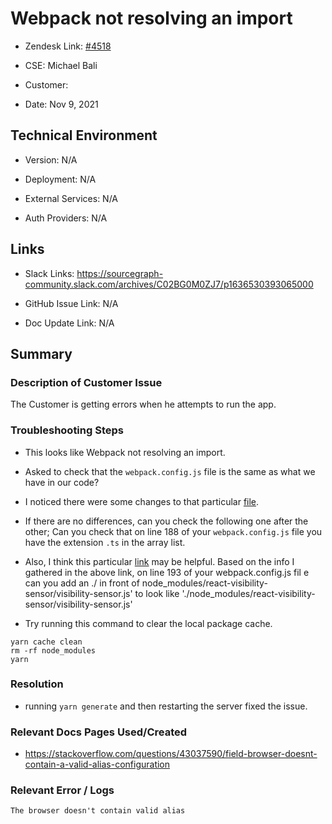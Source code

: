 

# Webpack not resolving an import <!-- Ticket Title  Hint: include keywords to make it searchable -->



- Zendesk Link: [#4518](https://sourcegraph.zendesk.com/agent/tickets/4518)

- CSE: Michael Bali

- Customer: <!-- Redact if this contains personally identifying information -->

- Date: Nov 9, 2021


<!-- Data populated from integration, speak to Ben Gordon or Michael Bali if not working -->

<!-- During Internal team trial, fill missing data manually (we are waiting for all data to sync) -->



## Technical Environment

- Version: ​N/A

- Deployment: N/A

- External Services: N/A

- Auth Providers: N/A





## Links
<!-- Data for CSE manual entry -->
- Slack Links: https://sourcegraph-community.slack.com/archives/C02BG0M0ZJ7/p1636530393065000

- GitHub Issue Link: N/A

- Doc Update Link: N/A



## Summary

### Description of Customer Issue

The Customer is getting errors when he attempts to run the app.


### Troubleshooting Steps
- This looks like Webpack not resolving an import.

- Asked to check that the ```webpack.config.js``` file is the same as what we have in our code? 

- I noticed there were some changes to that particular [file](https://github.com/sourcegraph/sourcegraph/commit/105cf03e700e6a373a25ad008c4a93165fb98882). 

- If there are no differences, can you check the following one after the other; Can you check that on line 188 of your ```webpack.config.js``` file you have the extension ```.ts``` in the array list. 

- Also, I think this particular [link](https://stackoverflow.com/questions/43037590/field-browser-doesnt-contain-a-valid-alias-configuration) may be helpful. Based on the info I gathered in the above link, on line 193 of your webpack.config.js fil e can you add an ./ in front of node_modules/react-visibility-sensor/visibility-sensor.js' to look like './node_modules/react-visibility-sensor/visibility-sensor.js'

- Try running this command to clear the local package cache.

```
yarn cache clean
rm -rf node_modules
yarn
```


### Resolution

- running ```yarn generate``` and then restarting the server fixed the issue.


### Relevant Docs Pages Used/Created

- https://stackoverflow.com/questions/43037590/field-browser-doesnt-contain-a-valid-alias-configuration

### Relevant Error / Logs

<!-- Please redact keys, tokens, and personal identifying information -->

```The browser doesn't contain valid alias```


<!-- Once complete, upload a copy to https://github.com/sourcegraph/support-tools-internal/tree/main/resolved-tickets as a .md file -->
<!-- Name the file 4518.md -->
